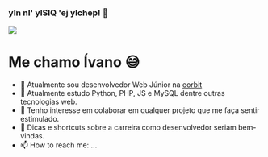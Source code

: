 ### yIn nI' yISIQ 'ej yIchep! :vulcan_salute:

![](https://media.giphy.com/media/aNqEFrYVnsS52/giphy.gif)

# Me chamo Ívano :sweat_smile:

- 🔭 Atualmente sou desenvolvedor Web Júnior na [eorbit](https://www.eorbit.com.br/) 
- 🌱 Atualmente estudo Python, PHP, JS e MySQL dentre outras tecnologias web.
- 👯 Tenho interesse em colaborar em qualquer projeto que me faça sentir estimulado.
- 🤔 Dicas e shortcuts sobre a carreira como desenvolvedor seriam bem-vindas.
- 📫 How to reach me: ...
